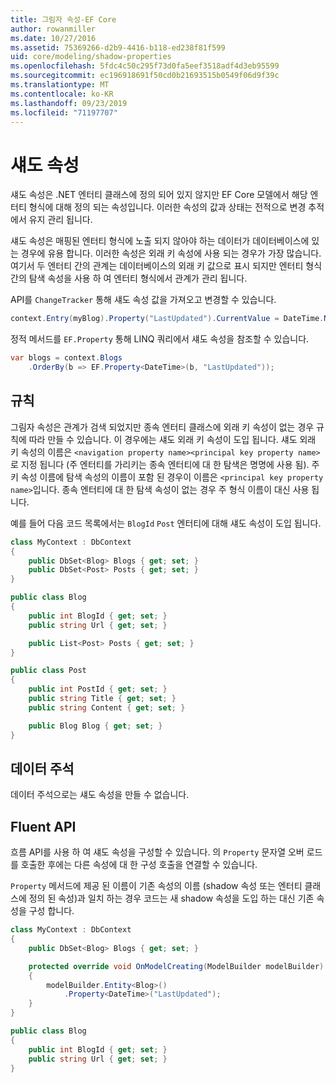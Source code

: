 ```yaml
---
title: 그림자 속성-EF Core
author: rowanmiller
ms.date: 10/27/2016
ms.assetid: 75369266-d2b9-4416-b118-ed238f81f599
uid: core/modeling/shadow-properties
ms.openlocfilehash: 5fdc4c50c295f73d0fa5eef3518adf4d3eb95599
ms.sourcegitcommit: ec196918691f50cd0b21693515b0549f06d9f39c
ms.translationtype: MT
ms.contentlocale: ko-KR
ms.lasthandoff: 09/23/2019
ms.locfileid: "71197707"
---
```

# <a name="shadow-properties"></a>섀도 속성

섀도 속성은 .NET 엔터티 클래스에 정의 되어 있지 않지만 EF Core 모델에서 해당 엔터티 형식에 대해 정의 되는 속성입니다. 이러한 속성의 값과 상태는 전적으로 변경 추적에서 유지 관리 됩니다.

섀도 속성은 매핑된 엔터티 형식에 노출 되지 않아야 하는 데이터가 데이터베이스에 있는 경우에 유용 합니다. 이러한 속성은 외래 키 속성에 사용 되는 경우가 가장 많습니다. 여기서 두 엔터티 간의 관계는 데이터베이스의 외래 키 값으로 표시 되지만 엔터티 형식 간의 탐색 속성을 사용 하 여 엔터티 형식에서 관계가 관리 됩니다.

API를 `ChangeTracker` 통해 섀도 속성 값을 가져오고 변경할 수 있습니다.

``` csharp
context.Entry(myBlog).Property("LastUpdated").CurrentValue = DateTime.Now;
```

정적 메서드를 `EF.Property` 통해 LINQ 쿼리에서 섀도 속성을 참조할 수 있습니다.

``` csharp
var blogs = context.Blogs
    .OrderBy(b => EF.Property<DateTime>(b, "LastUpdated"));
```

## <a name="conventions"></a>규칙

그림자 속성은 관계가 검색 되었지만 종속 엔터티 클래스에 외래 키 속성이 없는 경우 규칙에 따라 만들 수 있습니다. 이 경우에는 섀도 외래 키 속성이 도입 됩니다. 섀도 외래 키 속성의 이름은 `<navigation property name><principal key property name>` 로 지정 됩니다 (주 엔터티를 가리키는 종속 엔터티에 대 한 탐색은 명명에 사용 됨). 주 키 속성 이름에 탐색 속성의 이름이 포함 된 경우이 이름은 `<principal key property name>`입니다. 종속 엔터티에 대 한 탐색 속성이 없는 경우 주 형식 이름이 대신 사용 됩니다.

예를 들어 다음 코드 목록에서는 `BlogId` `Post` 엔터티에 대해 섀도 속성이 도입 됩니다.

<!-- [!code-csharp[Main](samples/core/Modeling/Conventions/ShadowForeignKey.cs)] -->
``` csharp
class MyContext : DbContext
{
    public DbSet<Blog> Blogs { get; set; }
    public DbSet<Post> Posts { get; set; }
}

public class Blog
{
    public int BlogId { get; set; }
    public string Url { get; set; }

    public List<Post> Posts { get; set; }
}

public class Post
{
    public int PostId { get; set; }
    public string Title { get; set; }
    public string Content { get; set; }

    public Blog Blog { get; set; }
}
```

## <a name="data-annotations"></a>데이터 주석

데이터 주석으로는 섀도 속성을 만들 수 없습니다.

## <a name="fluent-api"></a>Fluent API

흐름 API를 사용 하 여 섀도 속성을 구성할 수 있습니다. 의 `Property` 문자열 오버 로드를 호출한 후에는 다른 속성에 대 한 구성 호출을 연결할 수 있습니다.

`Property` 메서드에 제공 된 이름이 기존 속성의 이름 (shadow 속성 또는 엔터티 클래스에 정의 된 속성)과 일치 하는 경우 코드는 새 shadow 속성을 도입 하는 대신 기존 속성을 구성 합니다.

<!-- [!code-csharp[Main](samples/core/Modeling/FluentAPI/ShadowProperty.cs?highlight=7,8)] -->
``` csharp
class MyContext : DbContext
{
    public DbSet<Blog> Blogs { get; set; }

    protected override void OnModelCreating(ModelBuilder modelBuilder)
    {
        modelBuilder.Entity<Blog>()
            .Property<DateTime>("LastUpdated");
    }
}

public class Blog
{
    public int BlogId { get; set; }
    public string Url { get; set; }
}
```
